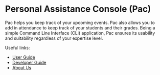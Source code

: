 # Personal Assistance Console (Pac)

Pac helps you keep track of your upcoming events.
Pac also allows you to add in attendance to keep track of your students and their grades. 
Being a simple Command Line Interface (CLI) application, 
Pac ensures its usability and suitability regardless of your expertise level.

Useful links:
* [User Guide](UserGuide.md)
* [Developer Guide](DeveloperGuide.md)
* [About Us](AboutUs.md)
